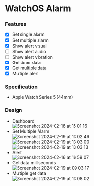 # WatchOS Alarm

### Features
- [x] Set single alarm
- [x] Set multiple alarm
- [x] Show alert visual
- [ ] Show alert audio
- [ ] Show alert vibration
- [x] Get timer data
- [x] Get multiple data
- [x] Multiple alert

### Specification
- Apple Watch Series 5 (44mm)

### Design
- Dashboard<br/>
![Screenshot 2024-02-16 at 15 01 16](https://github.com/ASNProject/ChronoAlert/assets/49858542/e170a4ab-94db-4c6d-8834-85760ca85c78)<br/>
- Set Multiple Alarm<br/>
![Screenshot 2024-02-19 at 13 02 46](https://github.com/ASNProject/aplikasi_running/assets/49858542/15c85245-6aad-4f51-9de7-29ba7258fbf3)<br/>
![Screenshot 2024-02-19 at 13 03 00](https://github.com/ASNProject/aplikasi_running/assets/49858542/8b6f527d-60fb-44f1-aa78-521d59cd29f7)<br/>
![Screenshot 2024-02-19 at 13 03 13](https://github.com/ASNProject/aplikasi_running/assets/49858542/8cc0e68b-22b2-4284-8eb7-6764ced215aa)<br/>
- Alert<br/>
![Screenshot 2024-02-16 at 16 59 07](https://github.com/ASNProject/ChronoAlert/assets/49858542/1acec3bb-d224-470b-b4ac-247b142f670c)<br/>
- Get data milliseconds<br/>
![Screenshot 2024-02-19 at 09 03 17](https://github.com/ASNProject/ChronoAlert/assets/49858542/db64d989-032b-456a-9c6d-7ec1dea3d393)<br/>
- Multiple get data<br/>
![Screenshot 2024-02-19 at 13 08 02](https://github.com/ASNProject/aplikasi_running/assets/49858542/e15a465b-5e3c-47af-b5fa-56a5f7ddc08a)





